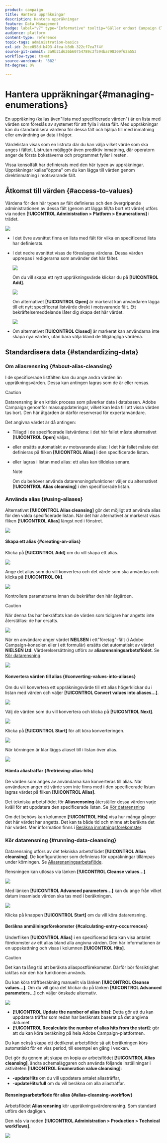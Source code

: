 ```yaml
---
product: campaign
title: Hantera uppräkningar
description: Hantera uppräkningar
feature: Data Management
badge: label="v7" type="Informative" tooltip="Gäller endast Campaign Classic v7"
audience: platform
content-type: reference
topic-tags: administration-basics
exl-id: 2ece058d-b493-4fea-b3db-322cf7ea7f4f
source-git-commit: 3a9b21d626b60754789c3f594ba798309f62a553
workflow-type: tm+mt
source-wordcount: '882'
ht-degree: 0%

---
```


# Hantera uppräkningar{#managing-enumerations}



En uppräkning (kallas även&quot;lista med specificerade värden&quot;) är en lista med värden som föreslås av systemet för att fylla i vissa fält. Med uppräkningar kan du standardisera värdena för dessa fält och hjälpa till med inmatning eller användning av data i frågor.

Värdelistan visas som en listruta där du kan välja vilket värde som ska anges i fältet. Listrutan möjliggör även prediktiv inmatning, där operatorn anger de första bokstäverna och programmet fyller i resten.

Vissa konsolfält har definierats med den här typen av uppräkningar. Uppräkningar kallas&quot;öppna&quot; om du kan lägga till värden genom direktinmatning i motsvarande fält.

## Åtkomst till värden {#access-to-values}

Värdena för den här typen av fält definieras och den övergripande administrationen av dessa fält (genom att lägga till/ta bort ett värde) utförs via noden **[!UICONTROL Administration > Platform > Enumerations]** i trädet.

![](assets/s_ncs_user_itemized_list_node.png)

* I det övre avsnittet finns en lista med fält för vilka en specificerad lista har definierats.
* I det nedre avsnittet visas de föreslagna värdena. Dessa värden upprepas i redigerarna som använder det här fältet.

  ![](assets/s_ncs_user_itemized_list_values.png)

  Om du vill skapa ett nytt uppräkningsvärde klickar du på **[!UICONTROL Add]**.

  ![](assets/s_ncs_user_itemized_list.png)

  Om alternativet **[!UICONTROL Open]** är markerat kan användaren lägga till ett nytt specificerat listvärde direkt i motsvarande fält. Ett bekräftelsemeddelande låter dig skapa det här värdet.

  ![](assets/s_ncs_user_itemized_list_new_value.png)

* Om alternativet **[!UICONTROL Closed]** är markerat kan användarna inte skapa nya värden, utan bara välja bland de tillgängliga värdena.

## Standardisera data {#standardizing-data}

### Om aliasrensning {#about-alias-cleansing}

I de specificerade listfälten kan du ange andra värden än uppräkningsvärden. Dessa kan antingen lagras som de är eller rensas.

>[!CAUTION]
>
>Datarensning är en kritisk process som påverkar data i databasen. Adobe Campaign genomför massuppdateringar, vilket kan leda till att vissa värden tas bort. Den här åtgärden är därför reserverad för expertanvändare.

Det angivna värdet är då antingen:

* Tillagd i de specificerade listvärdena: i det här fallet måste alternativet **[!UICONTROL Open]** väljas,
* eller ersätts automatiskt av motsvarande alias: I det här fallet måste det definieras på fliken **[!UICONTROL Alias]** i den specificerade listan.
* eller lagras i listan med alias: ett alias kan tilldelas senare.

  >[!NOTE]
  >
  >Om du behöver använda datarensningsfunktioner väljer du alternativet **[!UICONTROL Alias cleansing]** i den specificerade listan.

### Använda alias {#using-aliases}

Alternativet **[!UICONTROL Alias cleansing]** gör det möjligt att använda alias för den valda specificerade listan. När det här alternativet är markerat visas fliken **[!UICONTROL Alias]** längst ned i fönstret.

![](assets/s_ncs_user_itemized_list_alias_option.png)

#### Skapa ett alias {#creating-an-alias}

Klicka på **[!UICONTROL Add]** om du vill skapa ett alias.

![](assets/s_ncs_user_itemized_list_alias_create.png)

Ange det alias som du vill konvertera och det värde som ska användas och klicka på **[!UICONTROL Ok]**.

![](assets/s_ncs_user_itemized_list_alias_create_2.png)

Kontrollera parametrarna innan du bekräftar den här åtgärden.

>[!CAUTION]
>
>När denna fas har bekräftats kan de värden som tidigare har angetts inte återställas: de har ersatts.

![](assets/s_ncs_user_itemized_list_alias_create_3.png)

När en användare anger värdet **NEILSEN** i ett&quot;företag&quot;-fält (i Adobe Campaign-konsolen eller i ett formulär) ersätts det automatiskt av värdet **NIELSEN Ltd**. Värderelsersättning utförs av **aliasrensningsarbetsflödet**. Se [Kör datarensning](#running-data-cleansing).

![](assets/s_ncs_user_itemized_list_alias_use.png)

#### Konvertera värden till alias {#converting-values-into-aliases}

Om du vill konvertera ett uppräkningsvärde till ett alias högerklickar du i listan med värden och väljer **[!UICONTROL Convert values into aliases...]**.

![](assets/s_ncs_user_itemized_list_alias_detail.png)

Välj de värden som du vill konvertera och klicka på **[!UICONTROL Next]**.

![](assets/s_ncs_user_itemized_list_alias_transform.png)

Klicka på **[!UICONTROL Start]** för att köra konverteringen.

![](assets/s_ncs_user_itemized_list_alias_detail1.png)

När körningen är klar läggs aliaset till i listan över alias.

![](assets/s_ncs_user_itemized_list_alias_detail2.png)

#### Hämta aliasträffar {#retrieving-alias-hits}

De värden som anges av användarna kan konverteras till alias. När användaren anger ett värde som inte finns med i den specificerade listan lagras värdet på fliken **[!UICONTROL Alias]**.

Det tekniska arbetsflödet för **Aliasrensning** återställer dessa värden varje kväll för att uppdatera den specificerade listan. Se [Kör datarensning](#running-data-cleansing)

Om det behövs kan kolumnen **[!UICONTROL Hits]** visa hur många gånger det här värdet har angetts. Det kan ta både tid och minne att beräkna det här värdet. Mer information finns i [Beräkna inmatningsförekomster](#calculating-entry-occurrences).

### Kör datarensning {#running-data-cleansing}

Datarensning utförs av det tekniska arbetsflödet **[!UICONTROL Alias cleansing]**. De konfigurationer som definieras för uppräkningar tillämpas under körningen. Se [Aliasrensningsarbetsflöde](#alias-cleansing-workflow).

Rensningen kan utlösas via länken **[!UICONTROL Cleanse values...]**.

![](assets/s_ncs_user_itemized_list_alias_start_normalize.png)

Med länken **[!UICONTROL Advanced parameters...]** kan du ange från vilket datum insamlade värden ska tas med i beräkningen.

![](assets/s_ncs_user_itemized_list_alias_normalize.png)

Klicka på knappen **[!UICONTROL Start]** om du vill köra datarensning.

#### Beräkna anmälningsförekomster {#calculating-entry-occurrences}

Underfliken **[!UICONTROL Alias]** i en specificerad lista kan visa antalet förekomster av ett alias bland alla angivna värden. Den här informationen är en uppskattning och visas i kolumnen **[!UICONTROL Hits]**.

>[!CAUTION]
>
>Det kan ta lång tid att beräkna aliaspostförekomster. Därför bör försiktighet iakttas när den här funktionen används.

Du kan köra träffberäkning manuellt via länken **[!UICONTROL Cleanse values...]**. Om du vill göra det klickar du på länken **[!UICONTROL Advanced parameters...]** och väljer önskade alternativ.

![](assets/s_ncs_user_itemized_list_alias_hits.png)

* **[!UICONTROL Update the number of alias hits]**: Detta gör att du kan uppdatera träffar som redan har beräknats baserat på det angivna datumet.
* **[!UICONTROL Recalculate the number of alias hits from the start]**: gör att du kan köra beräkning på hela Adobe Campaign-plattformen.

Du kan också skapa ett dedikerat arbetsflöde så att beräkningen körs automatiskt för en viss period, till exempel en gång i veckan.

Det gör du genom att skapa en kopia av arbetsflödet **[!UICONTROL Alias cleansing]**, ändra schemaläggaren och använda följande inställningar i aktiviteten **[!UICONTROL Enumeration value cleansing]**:

* **-updateHits** om du vill uppdatera antalet aliasträffar,
* **-updateHits:full** om du vill beräkna om alla aliasträffar.

#### Rensningsarbetsflöde för alias {#alias-cleansing-workflow}

Arbetsflödet **Aliasrensning** kör uppräkningsvärderensning. Som standard utförs den dagligen.

Den nås via noden **[!UICONTROL Administration > Production > Technical workflows]**.

![](assets/s_ncs_user_itemized_list_alias_wf.png)
